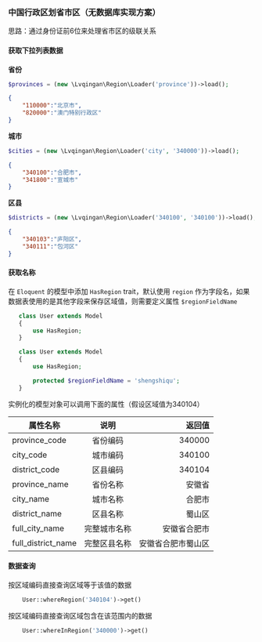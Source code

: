 ### 中国行政区划省市区（无数据库实现方案）

思路：通过身份证前6位来处理省市区的级联关系

#### 获取下拉列表数据

**省份**

```php
$provinces = (new \Lvqingan\Region\Loader('province'))->load();
```

```json
{
    "110000":"北京市",
    "820000":"澳门特别行政区"
}
```

**城市**

```php
$cities = (new \Lvqingan\Region\Loader('city', '340000'))->load();
```

```json
{
    "340100":"合肥市",
    "341800":"宣城市"
}
```

**区县**

```php
$districts = (new \Lvqingan\Region\Loader('340100', '340100'))->load();
```

```json
{
    "340103":"庐阳区",
    "340111":"包河区"
}
```

#### 获取名称

在 `Eloquent` 的模型中添加 `HasRegion` trait，默认使用 `region` 作为字段名，如果数据表使用的是其他字段来保存区域值，则需要定义属性 `$regionFieldName`

```php
   class User extends Model
   {
       use HasRegion;
   }
```

```php
   class User extends Model
   {
       use HasRegion;

       protected $regionFieldName = 'shengshiqu';
   }
```

实例化的模型对象可以调用下面的属性（假设区域值为340104）

| 属性名称   |      说明      |  返回值 |
|----------|:-------------:|------:|
| province_code |  省份编码 | 340000 |
| city_code |    城市编码   |   340100 |
| district_code | 区县编码 |    340104 |
| province_name |  省份名称 | 安徽省 |
| city_name |    城市名称   |   合肥市 |
| district_name | 区县名称 |    蜀山区 |
| full_city_name |    完整城市名称   |   安徽省合肥市 |
| full_district_name | 完整区县名称 |    安徽省合肥市蜀山区 |

#### 数据查询

按区域编码直接查询区域等于该值的数据

```php
    User::whereRegion('340104')->get()
```

按区域编码直接查询区域包含在该范围内的数据

```php
    User::whereInRegion('340000')->get()
```
